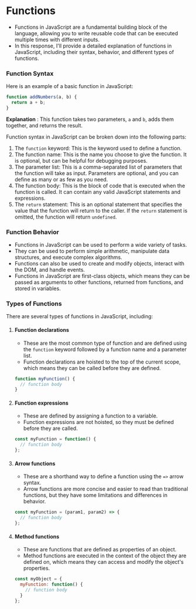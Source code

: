 # Functions

- Functions in JavaScript are a fundamental building block of the language, allowing you to write reusable code that can be executed multiple times with different inputs.
- In this response, I'll provide a detailed explanation of functions in JavaScript, including their syntax, behavior, and different types of functions.

### Function Syntax

Here is an example of a basic function in JavaScript:

```javascript
function addNumbers(a, b) {
  return a + b;
}
```

**Explanation** :  This function takes two parameters, `a` and `b`, adds them together, and returns the result.

Function syntax in JavaScript can be broken down into the following parts:

1. The `function` keyword: This is the keyword used to define a function.
2. The function name: This is the name you choose to give the function. It is optional, but can be helpful for debugging purposes.
3. The parameter list: This is a comma-separated list of parameters that the function will take as input. Parameters are optional, and you can define as many or as few as you need.
4. The function body: This is the block of code that is executed when the function is called. It can contain any valid JavaScript statements and expressions.
5. The `return` statement: This is an optional statement that specifies the value that the function will return to the caller. If the `return` statement is omitted, the function will return `undefined`.

### Function Behavior

- Functions in JavaScript can be used to perform a wide variety of tasks.
- They can be used to perform simple arithmetic, manipulate data structures, and execute complex algorithms.
- Functions can also be used to create and modify objects, interact with the DOM, and handle events.
- Functions in JavaScript are first-class objects, which means they can be passed as arguments to other functions, returned from functions, and stored in variables.

### Types of Functions

There are several types of functions in JavaScript, including:

1. #### Function declarations

   - These are the most common type of function and are defined using the `function` keyword followed by a function name and a parameter list.
   - Function declarations are hoisted to the top of the current scope, which means they can be called before they are defined.

   ```javascript
   function myFunction() {
     // function body
   }
   ```

2. #### Function expressions

   - These are defined by assigning a function to a variable.
   - Function expressions are not hoisted, so they must be defined before they are called.

   ```javascript
   const myFunction = function() {
     // function body
   };
   ```

3. #### Arrow functions

   - These are a shorthand way to define a function using the `=>` arrow syntax.
   - Arrow functions are more concise and easier to read than traditional functions, but they have some limitations and differences in behavior.

   ```javascript
   const myFunction = (param1, param2) => {
     // function body
   };
   ```

4. #### Method functions

   - These are functions that are defined as properties of an object. 
   - Method functions are executed in the context of the object they are defined on, which means they can access and modify the object's properties.

   ```javascript
   const myObject = {
     myFunction: function() {
       // function body
     }
   };
   ```

   
